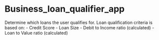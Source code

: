 # Business_loan_qualifier_app
Determine which loans the user qualifies for. Loan qualification criteria is based on: - Credit Score  - Loan Size  - Debit to Income ratio (calculated) - Loan to Value ratio (calculated)
